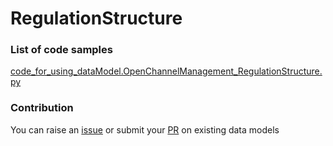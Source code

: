 # RegulationStructure

### List of code samples 

<!-- 50-List of code -->

<!-- [code entry](link) -->
[code_for_using_dataModel.OpenChannelManagement_RegulationStructure.py](https://github.com/smart-data-models/dataModel.OpenChannelManagement/blob/master/RegulationStructure/code/code_for_using_dataModel.OpenChannelManagement_RegulationStructure.py)


<!-- /50-List of code -->

### Contribution
You can raise an [issue](https://github.com/smart-data-models/dataModel.OpenChannelManagement/issues) or submit your [PR](https://github.com/smart-data-models/dataModel.OpenChannelManagement/pulls) on existing data models

